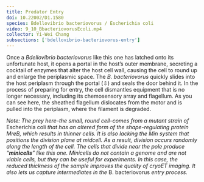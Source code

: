 ```yaml
---
title: Predator Entry
doi: 10.22002/D1.1580
species: Bdellovibrio bacteriovorus / Escherichia coli
video: 9_10_BbacteriovorusEcoli.mp4
collector: Yi-Wei Chang
subsections: ['bdellovibrio-bacteriovorus-entry']
---
```


Once a *Bdellovibrio bacteriovorus* like this one has latched onto its unfortunate host, it opens a portal in the host’s outer membrane, secreting a cocktail of enzymes that alter the host cell wall, causing the cell to round up and enlarge the periplasmic space. The *B. bacteriovorus* quickly slides into the host periplasm through the portal (⇩) and seals the door behind it. In the process of preparing for entry, the cell dismantles equipment that is no longer necessary, including its chemosensory array and flagellum. As you can see here, the sheathed flagellum dislocates from the motor and is pulled into the periplasm, where the filament is degraded.

*Note: The prey here–the small, round cell–comes from a mutant strain of* Escherichia coli *that has an altered form of the shape-regulating protein MreB, which results in thinner cells. It is also lacking the Min system that positions the division plane at midcell. As a result, division occurs randomly along the length of the cell. The cells that divide near the pole produce “**minicells**” like this one. Minicells do not contain a genome and are not viable cells, but they can be useful for experiments. In this case, the reduced thickness of the sample improves the quality of cryoET imaging. It also lets us capture intermediates in the* B. bacteriovorus *entry process.*

